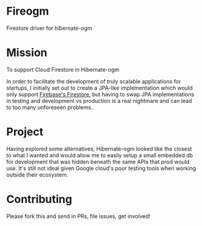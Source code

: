# Fireogm
Firestore driver for hibernate-ogm

# Mission

To support Cloud Firestore in Hibernate-ogm

In order to facilitate the development of truly scalable applications for startups, I initially set out to create a JPA-like implementation which would only support [Firebase's Firestore](https://firebase.google.com/products/firestore/), but having to swap JPA implementations in testing and development vs production is a real nightmare and can lead to too many unforeseen problems.

# Project

Having explored some alternatives, Hibernate-ogm looked like the closest to what I wanted and would allow me to easily setup a small embedded db for development that was hidden beneath the same APIs that prod would use. It's still not ideal given Google cloud's poor testing tools when working outside their ecosystem.

# Contributing

Please fork this and send in PRs, file issues, get involved!

